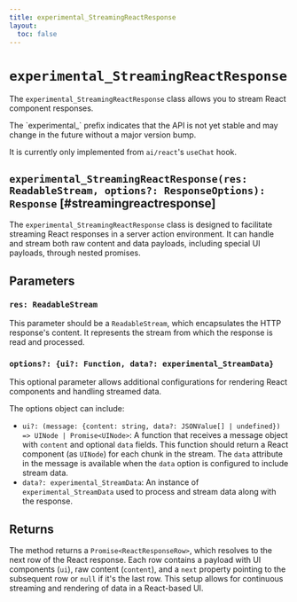 ```yaml
---
title: experimental_StreamingReactResponse
layout:
  toc: false
---
```


# `experimental_StreamingReactResponse`

The `experimental_StreamingReactResponse` class allows you to stream React component responses.

<Callout>
  The `experimental_` prefix indicates that the API is not yet stable and may
  change in the future without a major version bump.

It is currently only implemented from `ai/react`'s `useChat` hook.

</Callout>

## `experimental_StreamingReactResponse(res: ReadableStream, options?: ResponseOptions): Response` [#streamingreactresponse]

The `experimental_StreamingReactResponse` class is designed to facilitate streaming React responses in a server action environment. It can handle and stream both raw content and data payloads, including special UI payloads, through nested promises.

## Parameters

### `res: ReadableStream`

This parameter should be a `ReadableStream`, which encapsulates the HTTP response's content. It represents the stream from which the response is read and processed.

### `options?: {ui?: Function, data?: experimental_StreamData}`

This optional parameter allows additional configurations for rendering React components and handling streamed data.

The options object can include:

- `ui?: (message: {content: string, data?: JSONValue[] | undefined}) => UINode | Promise<UINode>`: A function that receives a message object with `content` and optional `data` fields. This function should return a React component (as `UINode`) for each chunk in the stream. The `data` attribute in the message is available when the `data` option is configured to include stream data.
- `data?: experimental_StreamData`: An instance of `experimental_StreamData` used to process and stream data along with the response.

## Returns

The method returns a `Promise<ReactResponseRow>`, which resolves to the next row of the React response. Each row contains a payload with UI components (`ui`), raw content (`content`), and a `next` property pointing to the subsequent row or `null` if it's the last row. This setup allows for continuous streaming and rendering of data in a React-based UI.
